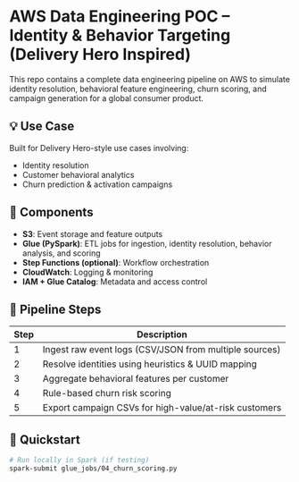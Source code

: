 # AWS Data Engineering POC – Identity & Behavior Targeting (Delivery Hero Inspired)

This repo contains a complete data engineering pipeline on AWS to simulate identity resolution, behavioral feature engineering, churn scoring, and campaign generation for a global consumer product.

## 💡 Use Case
Built for Delivery Hero-style use cases involving:
- Identity resolution
- Customer behavioral analytics
- Churn prediction & activation campaigns

## 🔧 Components

- **S3**: Event storage and feature outputs
- **Glue (PySpark)**: ETL jobs for ingestion, identity resolution, behavior analysis, and scoring
- **Step Functions (optional)**: Workflow orchestration
- **CloudWatch**: Logging & monitoring
- **IAM + Glue Catalog**: Metadata and access control

## 📁 Pipeline Steps

| Step | Description |
|------|-------------|
| 1    | Ingest raw event logs (CSV/JSON from multiple sources) |
| 2    | Resolve identities using heuristics & UUID mapping |
| 3    | Aggregate behavioral features per customer |
| 4    | Rule-based churn risk scoring |
| 5    | Export campaign CSVs for high-value/at-risk customers |


## 🚀 Quickstart

```bash
# Run locally in Spark (if testing)
spark-submit glue_jobs/04_churn_scoring.py

